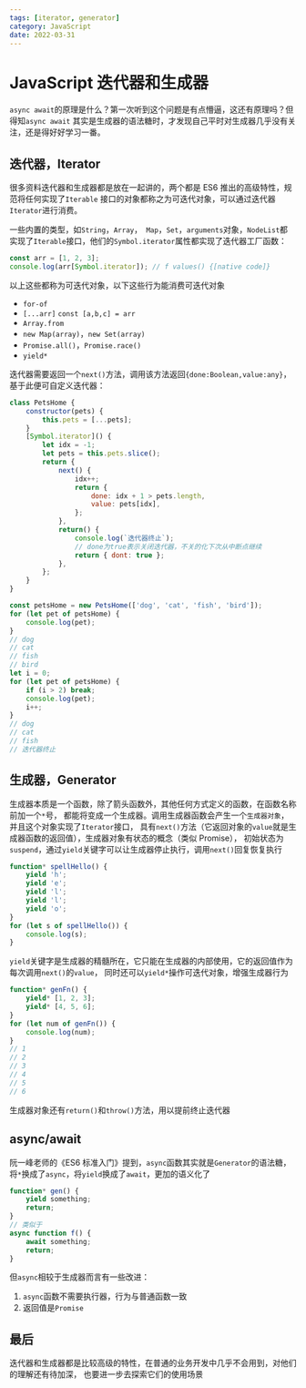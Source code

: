 ```yaml
---
tags: [iterator, generator]
category: JavaScript
date: 2022-03-31
---
```


# JavaScript 迭代器和生成器

`async await`的原理是什么？第一次听到这个问题是有点懵逼，这还有原理吗？但得知`async await`
其实是生成器的语法糖时，才发现自己平时对生成器几乎没有关注，还是得好好学习一番。

## 迭代器，Iterator

很多资料迭代器和生成器都是放在一起讲的，两个都是 ES6 推出的高级特性，规范将任何实现了`Iterable`
接口的对象都称之为可迭代对象，可以通过迭代器`Iterator`进行消费。

一些内置的类型，如`String`，`Array`，` Map`，`Set`，`arguments`对象，`NodeList`都
实现了`Iterable`接口，他们的`Symbol.iterator`属性都实现了迭代器工厂函数：

```javascript
const arr = [1, 2, 3];
console.log(arr[Symbol.iterator]); // f values() {[native code]}
```

以上这些都称为可迭代对象，以下这些行为能消费可迭代对象

-   `for-of`
-   `[...arr]` `const [a,b,c] = arr`
-   `Array.from`
-   `new Map(array)`，`new Set(array)`
-   `Promise.all()`，`Promise.race()`
-   `yield*`

迭代器需要返回一个`next()`方法，调用该方法返回`{done:Boolean,value:any}`，基于此便可自定义迭代器：

```javascript
class PetsHome {
    constructor(pets) {
        this.pets = [...pets];
    }
    [Symbol.iterator]() {
        let idx = -1;
        let pets = this.pets.slice();
        return {
            next() {
                idx++;
                return {
                    done: idx + 1 > pets.length,
                    value: pets[idx],
                };
            },
            return() {
                console.log(`迭代器终止`);
                // done为true表示关闭迭代器，不关的化下次从中断点继续
                return { dont: true };
            },
        };
    }
}

const petsHome = new PetsHome(['dog', 'cat', 'fish', 'bird']);
for (let pet of petsHome) {
    console.log(pet);
}
// dog
// cat
// fish
// bird
let i = 0;
for (let pet of petsHome) {
    if (i > 2) break;
    console.log(pet);
    i++;
}
// dog
// cat
// fish
// 迭代器终止
```

## 生成器，Generator

生成器本质是一个函数，除了箭头函数外，其他任何方式定义的函数，在函数名称前加一个`*`号，
都能将变成一个生成器。调用生成器函数会产生一个`生成器对象`，并且这个对象实现了`Iterator`接口，
具有`next()`方法（它返回对象的`value`就是生成器函数的返回值），生成器对象有状态的概念（类似 Promise），
初始状态为`suspend`，通过`yield`关键字可以让生成器停止执行，调用`next()`回复恢复执行

```javascript
function* spellHello() {
    yield 'h';
    yield 'e';
    yield 'l';
    yield 'l';
    yield 'o';
}
for (let s of spellHello()) {
    console.log(s);
}
```

`yield`关键字是生成器的精髓所在，它只能在生成器的内部使用，它的返回值作为每次调用`next()`的`value`，
同时还可以`yield*`操作可迭代对象，增强生成器行为

```javascript
function* genFn() {
    yield* [1, 2, 3];
    yield* [4, 5, 6];
}
for (let num of genFn()) {
    console.log(num);
}
// 1
// 2
// 3
// 4
// 5
// 6
```

生成器对象还有`return()`和`throw()`方法，用以提前终止迭代器

## async/await

阮一峰老师的《ES6 标准入门》提到，`async`函数其实就是`Generator`的语法糖，
将`*`换成了`async`，将`yield`换成了`await`，更加的语义化了

```javascript
function* gen() {
    yield something;
    return;
}
// 类似于
async function f() {
    await something;
    return;
}
```

但`async`相较于生成器而言有一些改进：

1. `async`函数不需要执行器，行为与普通函数一致
2. 返回值是`Promise`

## 最后

迭代器和生成器都是比较高级的特性，在普通的业务开发中几乎不会用到，对他们的理解还有待加深，
也要进一步去探索它们的使用场景
